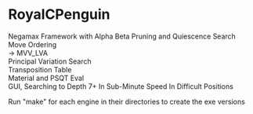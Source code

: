# RoyalCPenguin   
Negamax Framework with Alpha Beta Pruning and Quiescence Search  
Move Ordering  
    -> MVV_LVA  
Principal Variation Search  
Transposition Table  
Material and PSQT Eval  
GUI, Searching to Depth 7+ In Sub-Minute Speed In Difficult Positions  

Run "make" for each engine in their directories to create the exe versions  
